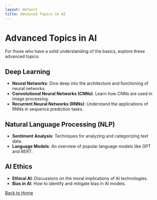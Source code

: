 ```yaml
---
layout: default
title: Advanced Topics in AI
---
```


# Advanced Topics in AI

For those who have a solid understanding of the basics, explore these advanced topics:

## Deep Learning
- **Neural Networks**: Dive deep into the architecture and functioning of neural networks.
- **Convolutional Neural Networks (CNNs)**: Learn how CNNs are used in image processing.
- **Recurrent Neural Networks (RNNs)**: Understand the applications of RNNs in sequence prediction tasks.

## Natural Language Processing (NLP)
- **Sentiment Analysis**: Techniques for analyzing and categorizing text data.
- **Language Models**: An overview of popular language models like GPT and BERT.

## AI Ethics
- **Ethical AI**: Discussions on the moral implications of AI technologies.
- **Bias in AI**: How to identify and mitigate bias in AI models.

[Back to Home](index.md)
